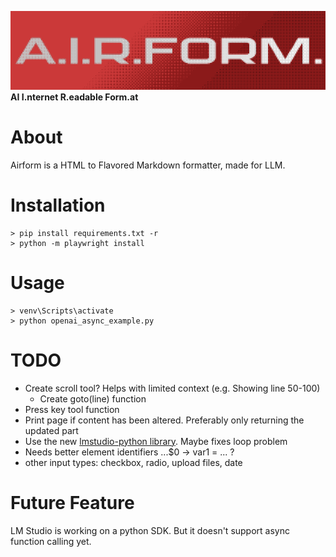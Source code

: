 ![airform](/readme/logo1.png)  
**AI I.nternet R.eadable Form.at**

# About
Airform is a HTML to Flavored Markdown formatter, made for LLM.

# Installation
```
> pip install requirements.txt -r
> python -m playwright install
```

# Usage
```
> venv\Scripts\activate
> python openai_async_example.py
```

# TODO
* Create scroll tool? Helps with limited context (e.g. Showing line 50-100)
    - Create goto(line) function
* Press key tool function
* Print page if content has been altered. Preferably only returning the updated part
* Use the new [lmstudio-python library](https://github.com/lmstudio-ai/lmstudio-python). Maybe fixes loop problem
* Needs better element identifiers ...$0 -> var1 = ... ?
* other input types: checkbox, radio, upload files, date

# Future Feature
LM Studio is working on a python SDK. But it doesn't support async function calling yet.